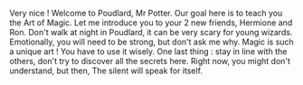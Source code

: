 Very nice ! Welcome to Poudlard, Mr Potter.
Our goal here is to teach you the Art of Magic.
Let me introduce you to your 2 new friends, Hermione and Ron.
Don't walk at night in Poudlard, it can be very scary for young wizards.
Emotionally, you will need to be strong, but don't ask me why.
Magic is such a unique art ! You have to use it wisely.
One last thing : stay in line with the others, don't try to discover all the secrets here.
Right now, you might don't understand, but then,
The silent will speak for itself.
